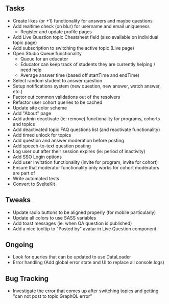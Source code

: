 ## Tasks

- Create likes (or +1) functionality for answers and maybe questions
- Add realtime check (on blur) for username and email uniqueness
  - Register and update profile pages
- Add Live Question topic Cheatsheet field (also available on individual topic page)
- Add subscription to switching the active topic (Live page)
- Open Studio Queue functionality
  - Queue for an educator
  - Educator can keep track of students they are currently helping / need help
  - Average answer time (based off startTime and endTime)
- Select random student to answer question
- Setup notifications system (new question, new answer, watch answer, etc.)
- Factor out common validations out of the resolvers
- Refactor user cohort queries to be cached
- Update site color scheme
- Add "About" page
- Add admin deactivate (ie: remove) functionality for programs, cohorts and topics
- Add deactivated topic FAQ questions list (and reactivate functionality)
- Add timed unlock for topics
- Add question and answer moderation before posting
- Add speech-to-text question posting
- Log user out after their session expires (ie: period of inactivity)
- Add SSO Login options
- Add user invitation functionality (invite for program, invite for cohort)
- Ensure that moderator functionality only works for cohort moderators are part of
- Write automated tests
- Convert to SvelteKit

## Tweaks

- Update radio buttons to be aligned properly (for mobile particularly)
- Update all colors to use SASS variables
- Add toast messages (ie: when QA question is published)
- Add a nice tooltip to "Posted by" avatar in Live Question component

## Ongoing

- Look for queries that can be updated to use DataLoader
- Error handling (Add global error state and UI to replace all console.logs)
 
## Bug Tracking

- Investigate the error that comes up after switching topics and getting "can not post to topic GraphQL error"